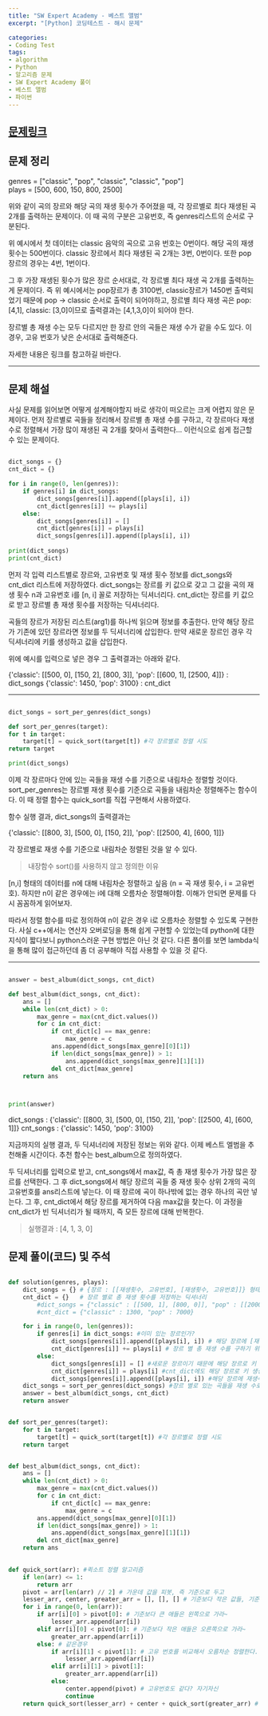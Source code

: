 ```yaml
---
title: "SW Expert Academy - 베스트 앨범"
excerpt: "[Python] 코딩테스트 - 해시 문제"

categories:
- Coding Test
tags:
- algorithm
- Python
- 알고리즘 문제
- SW Expert Academy 풀이
- 베스트 앨범
- 파이썬
---
```


## [문제링크](https://programmers.co.kr/learn/courses/30/parts/12077)

## 문제 정리

genres = ["classic", "pop", "classic", "classic", "pop"]   
plays = [500, 600, 150, 800, 2500]

위와 같이 곡의 장르와 해당 곡의 재생 횟수가 주어졌을 때, 각 장르별로 최다 재생된 곡 2개를 출력하는 문제이다. 이 때 곡의 구분은 고유번호, 즉 genres리스트의 순서로 구분된다. 

위 예시에서 첫 데이터는 classic 음악의 곡으로 고유 번호는 0번이다. 해당 곡의 재생 횟수는 500번이다. classic 장르에서 최다 재생된 곡 2개는 3번, 0번이다. 또한 pop 장르의 경우는 4번, 1번이다.

그 후 가장 재생된 횟수가 많은 장르 순서대로, 각 장르별 최다 재생 곡 2개를 출력하는게 문제이다. 즉 위 예시에서는 pop장르가 총 3100번, classic장르가 1450번 출력되었기 때문에 pop -> classic 순서로 출력이 되어야하고, 장르별 최다 재생 곡은 pop: [4,1], classic: [3,0]이므로 출력결과는 [4,1,3,0]이 되어야 한다.

장르별 총 재생 수는 모두 다르지만 한 장르 안의 곡들은 재생 수가 같을 수도 있다. 이 경우, 고유 번호가 낮은 순서대로 출력해준다. 

자세한 내용은 링크를 참고하길 바란다. 

***
## 문제 해설

사실 문제를 읽어보면 어떻게 설계해야할지 바로 생각이 떠오르는 크게 어렵지 않은 문제이다. 먼저 장르별로 곡들을 정리해서 장르별 총 재생 수를 구하고, 각 장르마다 재생 수로 정렬해서 가장 많이 재생된 곡 2개를 찾아서 출력한다... 이런식으로 쉽게 접근할 수 있는 문제이다. 

```python

dict_songs = {}
cnt_dict = {}   

for i in range(0, len(genres)):
    if genres[i] in dict_songs:
        dict_songs[genres[i]].append([plays[i], i])
        cnt_dict[genres[i]] += plays[i] 
    else:
        dict_songs[genres[i]] = [] 
        cnt_dict[genres[i]] = plays[i] 
        dict_songs[genres[i]].append([plays[i], i]) 
        
print(dict_songs)
print(cnt_dict)

```
먼저 각 입력 리스트별로 장르와, 고유번호 및 재생 횟수 정보를 dict_songs와 cnt_dict 리스트에 저장하였다. dict_songs는 장르를 키 값으로 갖고 그 값을 곡의 재생 횟수 n과 고유번호 i를 [n, i] 꼴로 저장하는 딕셔너리다. cnt_dict는 장르를 키 값으로 받고 장르별 총 재생 횟수를 저장하는 딕셔너리다. 

곡들의 장르가 저장된 리스트(arg1)를 하나씩 읽으며 정보를 추출한다. 만약 해당 장르가 기존에 있던 장르라면 정보를 두 딕셔너리에 삽입한다. 만약 새로운 장르인 경우 각 딕셔너리에 키를 생성하고 값을 삽입한다.

위에 예시를 입력으로 넣은 경우 그 출력결과는 아래와 같다. 

{'classic': [[500, 0], [150, 2], [800, 3]], 'pop': [[600, 1], [2500, 4]]} : dict_songs
{'classic': 1450, 'pop': 3100} : cnt_dict

***

```python

dict_songs = sort_per_genres(dict_songs)

def sort_per_genres(target):
for t in target:
    target[t] = quick_sort(target[t]) #각 장르별로 정렬 시도
return target

print(dict_songs)

```
이제 각 장르마다 안에 있는 곡들을 재생 수를 기준으로 내림차순 정렬할 것이다. sort_per_genres는 장르별 재생 횟수를 기준으로 곡들을 내림차순 정렬해주는 함수이다. 이 때 정렬 함수는 quick_sort를 직접 구현해서 사용하였다. 

함수 실행 결과, dict_songs의 출력결과는 

{'classic': [[800, 3], [500, 0], [150, 2]], 'pop': [[2500, 4], [600, 1]]}

각 장르별로 재생 수를 기준으로 내림차순 정렬된 것을 알 수 있다. 

> 내장함수 sort()를 사용하지 않고 정의한 이유

[n,i] 형태의 데이터를 n에 대해 내림차순 정렬하고 싶음 (n = 곡 재생 횟수, i = 고유번호). 하지만 n이 같은 경우에는 i에 대해 오름차순 정렬해야함. 이해가 안되면 문제를 다시 꼼꼼하게 읽어보자. 

따라서 정렬 함수를 따로 정의하여 n이 같은 경우 i로 오름차순 정렬할 수 있도록 구현한다. 사실 c++에서는 연산자 오버로딩을 통해 쉽게 구현할 수 있었는데 python에 대한 지식이 짧다보니 python스러운 구현 방법은 아닌 것 같다. 다른 풀이를 보면 lambda식을 통해 많이 접근하던데 좀 더 공부해야 직접 사용할 수 있을 것 같다. 

***

```python

answer = best_album(dict_songs, cnt_dict)

def best_album(dict_songs, cnt_dict):
    ans = []
    while len(cnt_dict) > 0:
        max_genre = max(cnt_dict.values())
        for c in cnt_dict:
            if cnt_dict[c] == max_genre:
                max_genre = c
            ans.append(dict_songs[max_genre][0][1])
            if len(dict_songs[max_genre]) > 1:
                ans.append(dict_songs[max_genre][1][1])
            del cnt_dict[max_genre]
    return ans



print(answer)

```

dict_songs : {'classic': [[800, 3], [500, 0], [150, 2]], 'pop': [[2500, 4], [600, 1]]}
cnt_songs : {'classic': 1450, 'pop': 3100}

지금까지의 실행 결과, 두 딕셔너리에 저장된 정보는 위와 같다. 이제 베스트 엘범을 추천해줄 시간이다. 추천 함수는 best_album으로 정의하였다. 

두 딕셔너리를 입력으로 받고, cnt_songs에서 max값, 즉 총 재생 횟수가 가장 많은 장르를 선택한다. 그 후 dict_songs에서 해당 장르의 곡들 중 재생 횟수 상위 2개의 곡의 고유번호를 ans리스트에 넣는다. 이 때 장르에 곡이 하나밖에 없는 경우 하나의 곡만 넣는다. 그 후, cnt_dict에서 해당 장르를 제거하여 다음 max값을 찾는다. 이 과정을 cnt_dict가 빈 딕셔너리가 될 때까지, 즉 모든 장르에 대해 반복한다. 

> 실행결과 : [4, 1, 3, 0]


## 문제 풀이(코드) 및 주석

```python

def solution(genres, plays):
    dict_songs = {} # {장르 : [[재생횟수, 고유번호], [재생횟수, 고유번호]]} 형태의 딕셔너리
    cnt_dict = {}   # 장르 별로 총 재생 횟수를 저장하는 딕셔너리
        #dict_songs = {"classic" : [[500, 1], [800, 0]], "pop" : [[2000, 2], [5000, 3]]}
        #cnt_dict = {"classic" : 1300, "pop" : 7000}

    for i in range(0, len(genres)):
        if genres[i] in dict_songs: #이미 있는 장르인가? 
            dict_songs[genres[i]].append([plays[i], i]) # 해당 장르에 [재생수,고유번호]형태로 넣는다
            cnt_dict[genres[i]] += plays[i] # 장르 별 총 재생 수를 구하기 위해 cnt_dict[해당장르]에 재생수 추가
        else:
            dict_songs[genres[i]] = [] #새로운 장르이기 때문에 해당 장르로 키 생성
            cnt_dict[genres[i]] = plays[i] #cnt_dict에도 해당 장르로 키 생성 및 재생 수 삽입
            dict_songs[genres[i]].append([plays[i], i]) #해당 장르에 재생수,고유번호 삽입
    dict_songs = sort_per_genres(dict_songs) #장르 별로 있는 곡들을 재생 수로 내림차순 정렬, 이 때 재생 수가 같으면 고유번호로 오름차순 정렬
    answer = best_album(dict_songs, cnt_dict)
    return answer


def sort_per_genres(target):
    for t in target:
        target[t] = quick_sort(target[t]) #각 장르별로 정렬 시도
    return target


def best_album(dict_songs, cnt_dict):
    ans = []
    while len(cnt_dict) > 0:
        max_genre = max(cnt_dict.values())
        for c in cnt_dict:
            if cnt_dict[c] == max_genre:
                max_genre = c
        ans.append(dict_songs[max_genre][0][1])
        if len(dict_songs[max_genre]) > 1:
            ans.append(dict_songs[max_genre][1][1])
        del cnt_dict[max_genre]
    return ans
    

def quick_sort(arr): #퀵소트 정렬 알고리즘
    if len(arr) <= 1:
        return arr
    pivot = arr[len(arr) // 2] # 가운데 값을 피봇, 즉 기준으로 두고
    lesser_arr, center, greater_arr = [], [], [] # 기준보다 작은 값들, 기준, 큰값으로 나눔
    for i in range(0, len(arr)):
        if arr[i][0] > pivot[0]: # 기준보다 큰 애들은 왼쪽으로 가라~
            lesser_arr.append(arr[i])
        elif arr[i][0] < pivot[0]: # 기준보다 작은 애들은 오른쪽으로 가라~
            greater_arr.append(arr[i])
        else: # 같은경우
            if arr[i][1] < pivot[1]: # 고유 번호를 비교해서 오름차순 정렬한다.
                lesser_arr.append(arr[i])
            elif arr[i][1] > pivot[1]:
                greater_arr.append(arr[i])
            else:
                center.append(pivot) # 고유번호도 같다? 자기자신
                continue
    return quick_sort(lesser_arr) + center + quick_sort(greater_arr) # 병합 과정


```
